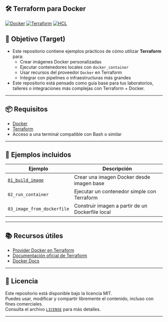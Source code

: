 ## 🛠️ Terraform para Docker

[![Docker](https://badgen.net/badge/icon/docker?icon=docker&label)](#)
[![Terraform](https://img.shields.io/badge/IaC-Terraform-623CE4?logo=terraform&logoColor=white)](#)
[![HCL](https://img.shields.io/badge/Language-HCL-blueviolet)](#)

## 🎯 Objetivo (Target)
- Este repositorio contiene ejemplos prácticos de cómo utilizar **Terraform** para:
    - Crear imágenes Docker personalizadas
    - Ejecutar contenedores locales con `docker_container`
    - Usar recursos del proveedor `Docker` en Terraform
    - Integrar con pipelines o infraestructuras más grandes
- Este repositorio está pensado como guía base para tus laboratorios, talleres o integraciones más complejas con Terraform + Docker.

---

## 📦 Requisitos

- [Docker](https://www.docker.com/)
- [Terraform](https://developer.hashicorp.com/terraform/downloads)
- Acceso a una terminal compatible con Bash o similar

---

## 🚀 Ejemplos incluidos

| Ejemplo                       | Descripción                                       |
|-------------------------------|---------------------------------------------------|
| [`01_build_image`]()             | Crear una imagen Docker desde imagen base         |
| `02_run_container`           | Ejecutar un contenedor simple con Terraform       |
| `03_image_from_dockerfile`   | Construir imagen a partir de un Dockerfile local  |

---

## 📚 Recursos útiles
- [Provider Docker en Terraform](https://registry.terraform.io/providers/kreuzwerker/docker/latest/docs)
- [Documentación oficial de Terraform](https://developer.hashicorp.com/terraform/docs)
- [Docker Docs](https://docs.docker.com/)

---

## 📝 Licencia
Este repositorio está disponible bajo la licencia MIT.  
Puedes usar, modificar y compartir libremente el contenido, incluso con fines comerciales.  
Consulta el archivo [`LICENSE`](./LICENSE) para más detalles.

---
